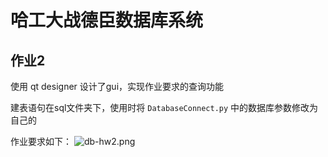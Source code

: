 # 哈工大战德臣数据库系统
## 作业2
使用 qt designer 设计了gui，实现作业要求的查询功能

建表语句在sql文件夹下，使用时将 `DatabaseConnect.py` 中的数据库参数修改为自己的  

作业要求如下：
![db-hw2.png](https://s2.loli.net/2024/04/15/G9qCpHvExjORha2.png)